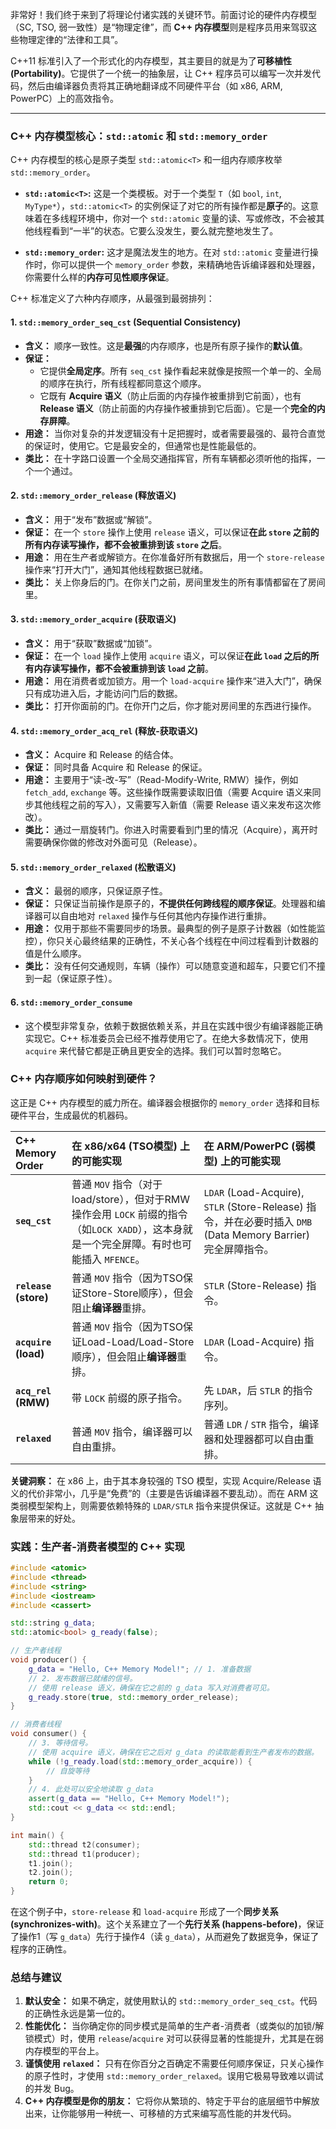 非常好！我们终于来到了将理论付诸实践的关键环节。前面讨论的硬件内存模型（SC, TSO, 弱一致性）是“物理定律”，而 **C++ 内存模型**则是程序员用来驾驭这些物理定律的“法律和工具”。

C++11 标准引入了一个形式化的内存模型，其主要目的就是为了**可移植性 (Portability)**。它提供了一个统一的抽象层，让 C++ 程序员可以编写一次并发代码，然后由编译器负责将其正确地翻译成不同硬件平台（如 x86, ARM, PowerPC）上的高效指令。

---

### **C++ 内存模型核心：`std::atomic` 和 `std::memory_order`**

C++ 内存模型的核心是原子类型 `std::atomic<T>` 和一组内存顺序枚举 `std::memory_order`。

*   **`std::atomic<T>`:** 这是一个类模板。对于一个类型 `T`（如 `bool`, `int`, `MyType*`），`std::atomic<T>` 的实例保证了对它的所有操作都是**原子**的。这意味着在多线程环境中，你对一个 `std::atomic` 变量的读、写或修改，不会被其他线程看到“一半”的状态。它要么没发生，要么就完整地发生了。

*   **`std::memory_order`:** 这才是魔法发生的地方。在对 `std::atomic` 变量进行操作时，你可以提供一个 `memory_order` 参数，来精确地告诉编译器和处理器，你需要什么样的**内存可见性顺序保证**。

C++ 标准定义了六种内存顺序，从最强到最弱排列：

#### **1. `std::memory_order_seq_cst` (Sequential Consistency)**

*   **含义：** 顺序一致性。这是**最强**的内存顺序，也是所有原子操作的**默认值**。
*   **保证：**
    *   它提供**全局定序**。所有 `seq_cst` 操作看起来就像是按照一个单一的、全局的顺序在执行，所有线程都同意这个顺序。
    *   它既有 **Acquire 语义**（防止后面的内存操作被重排到它前面），也有 **Release 语义**（防止前面的内存操作被重排到它后面）。它是一个**完全的内存屏障**。
*   **用途：** 当你对复杂的并发逻辑没有十足把握时，或者需要最强的、最符合直觉的保证时，使用它。它是最安全的，但通常也是性能最低的。
*   **类比：** 在十字路口设置一个全局交通指挥官，所有车辆都必须听他的指挥，一个一个通过。

#### **2. `std::memory_order_release` (释放语义)**

*   **含义：** 用于“发布”数据或“解锁”。
*   **保证：** 在一个 `store` 操作上使用 `release` 语义，可以保证**在此 `store` 之前的所有内存读写操作，都不会被重排到该 `store` 之后**。
*   **用途：** 用在生产者或解锁方。在你准备好所有数据后，用一个 `store-release` 操作来“打开大门”，通知其他线程数据已就绪。
*   **类比：** 关上你身后的门。在你关门之前，房间里发生的所有事情都留在了房间里。

#### **3. `std::memory_order_acquire` (获取语义)**

*   **含义：** 用于“获取”数据或“加锁”。
*   **保证：** 在一个 `load` 操作上使用 `acquire` 语义，可以保证**在此 `load` 之后的所有内存读写操作，都不会被重排到该 `load` 之前**。
*   **用途：** 用在消费者或加锁方。用一个 `load-acquire` 操作来“进入大门”，确保只有成功进入后，才能访问门后的数据。
*   **类比：** 打开你面前的门。在你开门之后，你才能对房间里的东西进行操作。

#### **4. `std::memory_order_acq_rel` (释放-获取语义)**

*   **含义：** Acquire 和 Release 的结合体。
*   **保证：** 同时具备 Acquire 和 Release 的保证。
*   **用途：** 主要用于“读-改-写”（Read-Modify-Write, RMW）操作，例如 `fetch_add`, `exchange` 等。这些操作既需要读取旧值（需要 Acquire 语义来同步其他线程之前的写入），又需要写入新值（需要 Release 语义来发布这次修改）。
*   **类比：** 通过一扇旋转门。你进入时需要看到门里的情况（Acquire），离开时需要确保你做的修改对外面可见（Release）。

#### **5. `std::memory_order_relaxed` (松散语义)**

*   **含义：** 最弱的顺序，只保证原子性。
*   **保证：** 只保证当前操作是原子的，**不提供任何跨线程的顺序保证**。处理器和编译器可以自由地对 `relaxed` 操作与任何其他内存操作进行重排。
*   **用途：** 仅用于那些不需要同步的场景。最典型的例子是原子计数器（如性能监控），你只关心最终结果的正确性，不关心各个线程在中间过程看到计数器的值是什么顺序。
*   **类比：** 没有任何交通规则，车辆（操作）可以随意变道和超车，只要它们不撞到一起（保证原子性）。

#### **6. `std::memory_order_consume`**

*   这个模型非常复杂，依赖于数据依赖关系，并且在实践中很少有编译器能正确实现它。C++ 标准委员会已经不推荐使用它了。在绝大多数情况下，使用 `acquire` 来代替它都是正确且更安全的选择。我们可以暂时忽略它。

### **C++ 内存顺序如何映射到硬件？**

这正是 C++ 内存模型的威力所在。编译器会根据你的 `memory_order` 选择和目标硬件平台，生成最优的机器码。

| C++ Memory Order | 在 x86/x64 (TSO模型) 上的可能实现 | 在 ARM/PowerPC (弱模型) 上的可能实现 |
| :--- | :--- | :--- |
| **`seq_cst`** | 普通 `MOV` 指令（对于load/store），但对于RMW操作会用 `LOCK` 前缀的指令（如`LOCK XADD`），这本身就是一个完全屏障。有时也可能插入 `MFENCE`。 | `LDAR` (Load-Acquire), `STLR` (Store-Release) 指令，并在必要时插入 `DMB` (Data Memory Barrier) 完全屏障指令。 |
| **`release` (store)** | 普通 `MOV` 指令（因为TSO保证Store-Store顺序），但会阻止**编译器**重排。 | `STLR` (Store-Release) 指令。 |
| **`acquire` (load)** | 普通 `MOV` 指令（因为TSO保证Load-Load/Load-Store顺序），但会阻止**编译器**重排。 | `LDAR` (Load-Acquire) 指令。 |
| **`acq_rel` (RMW)** | 带 `LOCK` 前缀的原子指令。 | 先 `LDAR`，后 `STLR` 的指令序列。 |
| **`relaxed`** | 普通 `MOV` 指令，编译器可以自由重排。 | 普通 `LDR` / `STR` 指令，编译器和处理器都可以自由重排。 |

**关键洞察：** 在 x86 上，由于其本身较强的 TSO 模型，实现 Acquire/Release 语义的代价非常小，几乎是“免费”的（主要是告诉编译器不要乱动）。而在 ARM 这类弱模型架构上，则需要依赖特殊的 `LDAR/STLR` 指令来提供保证。这就是 C++ 抽象层带来的好处。

### **实践：生产者-消费者模型的 C++ 实现**

```cpp
#include <atomic>
#include <thread>
#include <string>
#include <iostream>
#include <cassert>

std::string g_data;
std::atomic<bool> g_ready(false);

// 生产者线程
void producer() {
    g_data = "Hello, C++ Memory Model!"; // 1. 准备数据
    // 2. 发布数据已就绪的信号。
    // 使用 release 语义，确保在它之前的 g_data 写入对消费者可见。
    g_ready.store(true, std::memory_order_release);
}

// 消费者线程
void consumer() {
    // 3. 等待信号。
    // 使用 acquire 语义，确保在它之后对 g_data 的读取能看到生产者发布的数据。
    while (!g_ready.load(std::memory_order_acquire)) {
        // 自旋等待
    }
    // 4. 此处可以安全地读取 g_data
    assert(g_data == "Hello, C++ Memory Model!");
    std::cout << g_data << std::endl;
}

int main() {
    std::thread t2(consumer);
    std::thread t1(producer);
    t1.join();
    t2.join();
    return 0;
}
```

在这个例子中，`store-release` 和 `load-acquire` 形成了一个**同步关系 (synchronizes-with)**。这个关系建立了一个**先行关系 (happens-before)**，保证了操作1（写 `g_data`）先行于操作4（读 `g_data`），从而避免了数据竞争，保证了程序的正确性。

### **总结与建议**

1.  **默认安全：** 如果不确定，就使用默认的 `std::memory_order_seq_cst`。代码的正确性永远是第一位的。
2.  **性能优化：** 当你确定你的同步模式是简单的生产者-消费者（或类似的加锁/解锁模式）时，使用 `release`/`acquire` 对可以获得显著的性能提升，尤其是在弱内存模型的平台上。
3.  **谨慎使用 `relaxed`：** 只有在你百分之百确定不需要任何顺序保证，只关心操作的原子性时，才使用 `std::memory_order_relaxed`。误用它极易导致难以调试的并发 Bug。
4.  **C++ 内存模型是你的朋友：** 它将你从繁琐的、特定于平台的底层细节中解放出来，让你能够用一种统一、可移植的方式来编写高性能的并发代码。